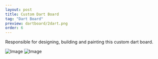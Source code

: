 ```yaml
---
layout: post
title: Custom Dart Board
tag: "Dart Board"
preview: dartboard/2dart.png
order: 6
---
```

Responsible for designing, building and painting this custom dart board.

![Image](1dart.png)
![Image](2dart.png)
